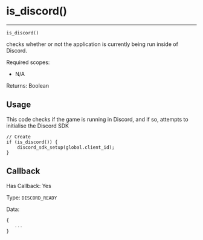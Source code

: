 # is_discord()
---
`is_discord()`

checks whether or not the application is currently being run inside of Discord. 

Required scopes: 
- N/A


Returns: Boolean

## Usage
This code checks if the game is running in Discord, and if so, attempts to initialise the Discord SDK
```gml
// Create
if (is_discord()) {
    discord_sdk_setup(global.client_id);
}
```

## Callback

Has Callback: Yes

Type: `DISCORD_READY`

Data:

```js
{
   ... 
}
```
